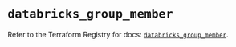 # `databricks_group_member`

Refer to the Terraform Registry for docs: [`databricks_group_member`](https://registry.terraform.io/providers/databricks/databricks/1.71.0/docs/resources/group_member).
